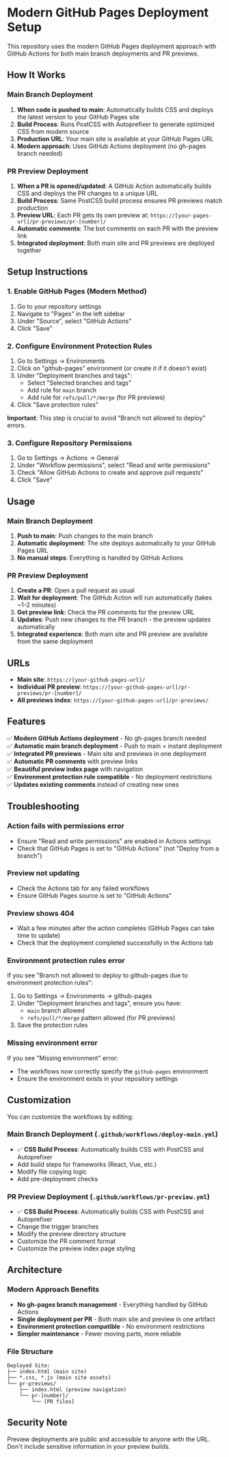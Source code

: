 # Modern GitHub Pages Deployment Setup

This repository uses the modern GitHub Pages deployment approach with GitHub Actions for both main branch deployments and PR previews.

## How It Works

### Main Branch Deployment
1. **When code is pushed to main**: Automatically builds CSS and deploys the latest version to your GitHub Pages site
2. **Build Process**: Runs PostCSS with Autoprefixer to generate optimized CSS from modern source
3. **Production URL**: Your main site is available at your GitHub Pages URL
4. **Modern approach**: Uses GitHub Actions deployment (no gh-pages branch needed)

### PR Preview Deployment  
1. **When a PR is opened/updated**: A GitHub Action automatically builds CSS and deploys the PR changes to a unique URL
2. **Build Process**: Same PostCSS build process ensures PR previews match production
3. **Preview URL**: Each PR gets its own preview at: `https://[your-pages-url]/pr-previews/pr-[number]/`
4. **Automatic comments**: The bot comments on each PR with the preview link
5. **Integrated deployment**: Both main site and PR previews are deployed together

## Setup Instructions

### 1. Enable GitHub Pages (Modern Method)
1. Go to your repository settings
2. Navigate to "Pages" in the left sidebar  
3. Under "Source", select "GitHub Actions"
4. Click "Save"

### 2. Configure Environment Protection Rules
1. Go to Settings → Environments
2. Click on "github-pages" environment (or create it if it doesn't exist)
3. Under "Deployment branches and tags":
   - Select "Selected branches and tags"
   - Add rule for `main` branch
   - Add rule for `refs/pull/*/merge` (for PR previews)
4. Click "Save protection rules"

**Important**: This step is crucial to avoid "Branch not allowed to deploy" errors.

### 3. Configure Repository Permissions
1. Go to Settings → Actions → General
2. Under "Workflow permissions", select "Read and write permissions"
3. Check "Allow GitHub Actions to create and approve pull requests"
4. Click "Save"

## Usage

### Main Branch Deployment
1. **Push to main**: Push changes to the main branch
2. **Automatic deployment**: The site deploys automatically to your GitHub Pages URL
3. **No manual steps**: Everything is handled by GitHub Actions

### PR Preview Deployment
1. **Create a PR**: Open a pull request as usual
2. **Wait for deployment**: The GitHub Action will run automatically (takes ~1-2 minutes)
3. **Get preview link**: Check the PR comments for the preview URL
4. **Updates**: Push new changes to the PR branch - the preview updates automatically
5. **Integrated experience**: Both main site and PR preview are available from the same deployment

## URLs

- **Main site**: `https://[your-github-pages-url]/`
- **Individual PR preview**: `https://[your-github-pages-url]/pr-previews/pr-[number]/`
- **All previews index**: `https://[your-github-pages-url]/pr-previews/`

## Features

✅ **Modern GitHub Actions deployment** - No gh-pages branch needed  
✅ **Automatic main branch deployment** - Push to main = instant deployment  
✅ **Integrated PR previews** - Main site and previews in one deployment  
✅ **Automatic PR comments** with preview links  
✅ **Beautiful preview index page** with navigation  
✅ **Environment protection rule compatible** - No deployment restrictions  
✅ **Updates existing comments** instead of creating new ones  

## Troubleshooting

### Action fails with permissions error
- Ensure "Read and write permissions" are enabled in Actions settings
- Check that GitHub Pages is set to "GitHub Actions" (not "Deploy from a branch")

### Preview not updating
- Check the Actions tab for any failed workflows
- Ensure GitHub Pages source is set to "GitHub Actions"

### Preview shows 404
- Wait a few minutes after the action completes (GitHub Pages can take time to update)
- Check that the deployment completed successfully in the Actions tab

### Environment protection rules error
If you see "Branch not allowed to deploy to github-pages due to environment protection rules":
1. Go to Settings → Environments → github-pages
2. Under "Deployment branches and tags", ensure you have:
   - `main` branch allowed
   - `refs/pull/*/merge` pattern allowed (for PR previews)
3. Save the protection rules

### Missing environment error
If you see "Missing environment" error:
- The workflows now correctly specify the `github-pages` environment
- Ensure the environment exists in your repository settings

## Customization

You can customize the workflows by editing:

### Main Branch Deployment (`.github/workflows/deploy-main.yml`)
- ✅ **CSS Build Process**: Automatically builds CSS with PostCSS and Autoprefixer
- Add build steps for frameworks (React, Vue, etc.)
- Modify file copying logic
- Add pre-deployment checks

### PR Preview Deployment (`.github/workflows/pr-preview.yml`)
- ✅ **CSS Build Process**: Automatically builds CSS with PostCSS and Autoprefixer
- Change the trigger branches
- Modify the preview directory structure  
- Customize the PR comment format
- Customize the preview index page styling

## Architecture

### Modern Approach Benefits
- **No gh-pages branch management** - Everything handled by GitHub Actions
- **Single deployment per PR** - Both main site and preview in one artifact
- **Environment protection compatible** - No environment restrictions
- **Simpler maintenance** - Fewer moving parts, more reliable

### File Structure
```
Deployed Site:
├── index.html (main site)
├── *.css, *.js (main site assets)
└── pr-previews/
    ├── index.html (preview navigation)
    └── pr-[number]/
        └── [PR files]
```

## Security Note

Preview deployments are public and accessible to anyone with the URL. Don't include sensitive information in your preview builds.